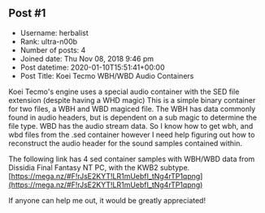 ## Post #1
- Username: herbalist
- Rank: ultra-n00b
- Number of posts: 4
- Joined date: Thu Nov 08, 2018 9:46 pm
- Post datetime: 2020-01-10T15:51:41+00:00
- Post Title: Koei Tecmo WBH/WBD Audio Containers

Koei Tecmo's engine uses a special audio container with the SED file extension (despite having a WHD magic)
This is a simple binary container for two files, a WBH and WBD magiced file.
The WBH has data commonly found in audio headers, but is dependent on a sub magic to determine the file type. WBD has the audio stream data. So I know how to get wbh, and wbd files from the .sed container however I need help figuring out how to reconstruct the audio header for the sound samples contained within.

The following link has 4 sed container samples with WBH/WBD data from Dissidia Final Fantasy NT PC, with the KWB2 subtype.
[https://mega.nz/#F!rJsE2KYT!LR1mUebfI_tNg4rTP1qpng](https://mega.nz/#F!rJsE2KYT!LR1mUebfI_tNg4rTP1qpng)

If anyone can help me out, it would be greatly appreciated!
